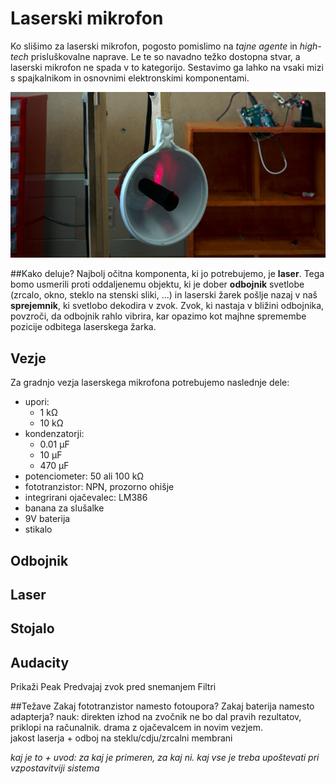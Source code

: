 # Laserski mikrofon
Ko slišimo za laserski mikrofon, pogosto pomislimo na _tajne agente_ in _high-tech_ prisluškovalne naprave. Le te so navadno težko dostopna stvar, a laserski mikrofon ne spada v to kategorijo. Sestavimo ga lahko na vsaki mizi s spajkalnikom in osnovnimi elektronskimi komponentami.

![alt text][uvod]

##Kako deluje?
Najbolj očitna komponenta, ki jo potrebujemo, je **laser**. Tega bomo usmerili proti oddaljenemu objektu, ki je dober **odbojnik** svetlobe (zrcalo, okno, steklo na stenski sliki, ...) in laserski žarek pošlje nazaj v naš **sprejemnik**, ki svetlobo dekodira v zvok.
Zvok, ki nastaja v bližini odbojnika, povzroči, da odbojnik rahlo vibrira, kar opazimo kot majhne spremembe pozicije odbitega laserskega žarka.

## Vezje
Za gradnjo vezja laserskega mikrofona potrebujemo naslednje dele:
- upori:
   * 1 kΩ
   * 10 kΩ
- kondenzatorji:
   * 0.01 μF
   * 10 μF
   * 470 μF
- potenciometer: 50 ali 100 kΩ
- fototranzistor: NPN, prozorno ohišje
- integrirani ojačevalec: LM386
- banana za slušalke
- 9V baterija
- stikalo

## Odbojnik

## Laser

## Stojalo

## Audacity
Prikaži Peak
Predvajaj zvok pred snemanjem
Filtri

##Težave
Zakaj fototranzistor namesto fotoupora?
Zakaj baterija namesto adapterja?
nauk:
direkten izhod na zvočnik ne bo dal pravih rezultatov, priklopi na računalnik.
drama z ojačevalcem in novim vezjem.  
jakost laserja + odboj na steklu/cdju/zrcalni membrani



 _kaj je to + uvod: za kaj je primeren, za kaj ni. kaj vse je treba upoštevati pri 
 vzpostavitviji sistema_
 
 
 




[uvod]: slike/uvod.png "Postavljen sistem laserskega mikrofona"